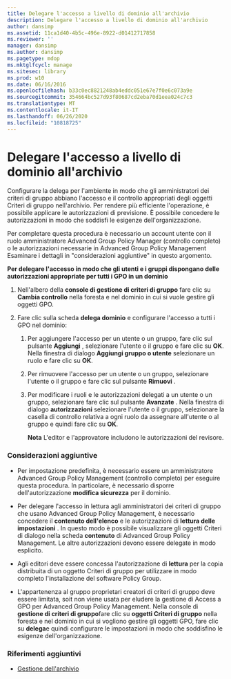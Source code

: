 ```yaml
---
title: Delegare l'accesso a livello di dominio all'archivio
description: Delegare l'accesso a livello di dominio all'archivio
author: dansimp
ms.assetid: 11ca1d40-4b5c-496e-8922-d01412717858
ms.reviewer: ''
manager: dansimp
ms.author: dansimp
ms.pagetype: mdop
ms.mktglfcycl: manage
ms.sitesec: library
ms.prod: w10
ms.date: 06/16/2016
ms.openlocfilehash: b33c0ec8821248ab4eddc051e67e7f0e6c073a9e
ms.sourcegitcommit: 354664bc527d93f80687cd2eba70d1eea024c7c3
ms.translationtype: MT
ms.contentlocale: it-IT
ms.lasthandoff: 06/26/2020
ms.locfileid: "10818725"
---
```

# Delegare l'accesso a livello di dominio all'archivio


Configurare la delega per l'ambiente in modo che gli amministratori dei criteri di gruppo abbiano l'accesso e il controllo appropriati degli oggetti Criteri di gruppo nell'archivio. Per rendere più efficiente l'operazione, è possibile applicare le autorizzazioni di previsione. È possibile concedere le autorizzazioni in modo che soddisfi le esigenze dell'organizzazione.

Per completare questa procedura è necessario un account utente con il ruolo amministratore Advanced Group Policy Manager (controllo completo) o le autorizzazioni necessarie in Advanced Group Policy Management Esaminare i dettagli in "considerazioni aggiuntive" in questo argomento.

**Per delegare l'accesso in modo che gli utenti e i gruppi dispongano delle autorizzazioni appropriate per tutti i GPO in un dominio**

1.  Nell'albero della **console di gestione di criteri di gruppo** fare clic su **Cambia controllo** nella foresta e nel dominio in cui si vuole gestire gli oggetti GPO.

2.  Fare clic sulla scheda **delega dominio** e configurare l'accesso a tutti i GPO nel dominio:

    1.  Per aggiungere l'accesso per un utente o un gruppo, fare clic sul pulsante **Aggiungi** , selezionare l'utente o il gruppo e fare clic su **OK**. Nella finestra di dialogo **Aggiungi gruppo o utente** selezionare un ruolo e fare clic su **OK**.

    2.  Per rimuovere l'accesso per un utente o un gruppo, selezionare l'utente o il gruppo e fare clic sul pulsante **Rimuovi** .

    3.  Per modificare i ruoli e le autorizzazioni delegati a un utente o un gruppo, selezionare fare clic sul pulsante **Avanzate** . Nella finestra di dialogo **autorizzazioni** selezionare l'utente o il gruppo, selezionare la casella di controllo relativa a ogni ruolo da assegnare all'utente o al gruppo e quindi fare clic su **OK**.

        **Nota**  L'editor e l'approvatore includono le autorizzazioni del revisore.

         

### Considerazioni aggiuntive

-   Per impostazione predefinita, è necessario essere un amministratore Advanced Group Policy Management (controllo completo) per eseguire questa procedura. In particolare, è necessario disporre dell'autorizzazione **modifica sicurezza** per il dominio.

-   Per delegare l'accesso in lettura agli amministratori dei criteri di gruppo che usano Advanced Group Policy Management, è necessario concedere il **contenuto dell'elenco** e le autorizzazioni di **lettura delle impostazioni** . In questo modo è possibile visualizzare gli oggetti Criteri di dialogo nella scheda **contenuto** di Advanced Group Policy Management. Le altre autorizzazioni devono essere delegate in modo esplicito.

-   Agli editori deve essere concessa l'autorizzazione di **lettura** per la copia distribuita di un oggetto Criteri di gruppo per utilizzare in modo completo l'installazione del software Policy Group.

-   L'appartenenza al gruppo proprietari creatori di criteri di gruppo deve essere limitata, soit non viene usata per eludere la gestione di Access a GPO per Advanced Group Policy Management. Nella console di **gestione di criteri di gruppo**fare clic su **oggetti Criteri di gruppo** nella foresta e nel dominio in cui si vogliono gestire gli oggetti GPO, fare clic su **delega**e quindi configurare le impostazioni in modo che soddisfino le esigenze dell'organizzazione.

### Riferimenti aggiuntivi

-   [Gestione dell'archivio](managing-the-archive-agpm40.md)

 

 





